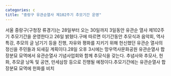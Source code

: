 ```yaml
---
categories: c
title: "중랑구 유관순열사 제102주기 추모기간 운영"
---
```

서울 중랑구(구청장 류경기)는 28일부터 오는 30일까지 3일동안 유관순 열사 제102주기 추모기간을 운영한다고 26일 밝혔다.구에 따르면 이기간동안 추모식과 음악회, 역사 특강, 추모의 글 남기기 등을 진행, 자유와 평화를 지키기 위해 헌신했던 유관순 열사의 정신을 주민들과 되새길 계획이다.28일 오후 3시에는 망우역사문화공원 유관순열사 합장분묘 묘역에서 유관순열사 기념사업회와 함께 추모식을 갖는다. 추념사와 추모사, 헌화, 추모글 낭독 및 공연, 만세삼창 등으로 진행될 예정이다.추모기간에는 유관순열사 합장분묘 묘역에 헌화를 비치